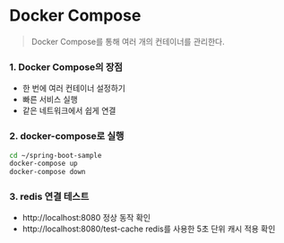 # Docker Compose

> Docker Compose를 통해 여러 개의 컨테이너를 관리한다.

### 1. Docker Compose의 장점

- 한 번에 여러 컨테이너 설정하기
- 빠른 서비스 실행
- 같은 네트워크에서 쉽게 연결

### 2. docker-compose로 실행
```bash
cd ~/spring-boot-sample
docker-compose up
docker-compose down
```

### 3. redis 연결 테스트
- http://localhost:8080 정상 동작 확인
- http://localhost:8080/test-cache redis를 사용한 5초 단위 캐시 적용 확인
